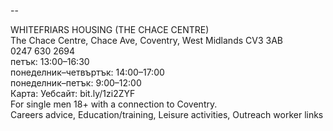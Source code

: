 
--

WHITEFRIARS HOUSING (THE CHACE CENTRE)  
The Chace Centre, Chace Ave, Coventry, West Midlands CV3 3AB  
0247 630 2694  
петък: 13:00–16:30  
понеделник–четвъртък: 14:00–17:00  
понеделник–петък: 9:00–12:00  
Карта: Уебсайт: bit.ly/1zi2ZYF  
For single men 18+ with a connection to Coventry.  
Careers advice, Education/training, Leisure activities, Outreach worker links  
  
